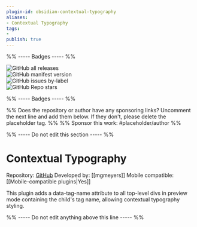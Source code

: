 ```yaml
---
plugin-id: obsidian-contextual-typography
aliases:
- Contextual Typography
tags: 
- 
publish: true
---
```


%% ----- Badges ----- %%

![GitHub all releases](https://img.shields.io/github/downloads/mgmeyers/obsidian-contextual-typography/total?color=573E7A&logo=github&style=for-the-badge)   
![GitHub manifest version](https://img.shields.io/github/manifest-json/v/mgmeyers/obsidian-contextual-typography?color=573E7A&logo=github&style=for-the-badge)   
![GitHub issues by-label](https://img.shields.io/github/issues/mgmeyers/obsidian-contextual-typography/help%20wanted?color=573E7A&logo=github&style=for-the-badge)   
![GitHub Repo stars](https://img.shields.io/github/stars/mgmeyers/obsidian-contextual-typography?color=573E7A&logo=github&style=for-the-badge)

%% ----- Badges ----- %%

%% Does the repository or author have any sponsoring links? Uncomment the next line and add them below. If they don't, please delete the placeholder tag. %%
%% Sponsor this work: #placeholder/author %%

%% ----- Do not edit this section ----- %%

# Contextual Typography

Repository: [GitHub](https://github.com/mgmeyers/obsidian-contextual-typography)
Developed by: [[mgmeyers]]
Mobile compatible: [[Mobile-compatible plugins|Yes]]

This plugin adds a data-tag-name attribute to all top-level divs in preview mode containing the child's tag name, allowing contextual typography styling.

%% ----- Do not edit anything above this line ----- %% 

